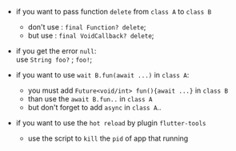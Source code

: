 
- if you want to pass function `delete` from `class A` to `class B`  
    - don't use : `final Function? delete`;   
    - but use   : `final VoidCallback? delete`;  

- if you get the error `null`:  
  use `String foo?` ; `foo!`;

- if you want to use `wait B.fun(await ...)` in `class A`:  
    - you must add  `Future<void/int> fun(){await ...}` in `class B`
    - than use the `await B.fun..` in `class A` 
    - but don't forget to add `async` in `class A`..
- if you want to use the `hot reload` by plugin `flutter-tools` 
    - use the script to `kill` the `pid` of app that running 
